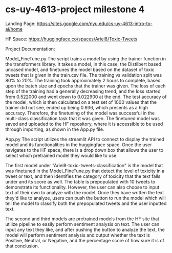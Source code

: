 # cs-uy-4613-project milestone 4

Landing Page: https://sites.google.com/nyu.edu/cs-uy-4613-intro-to-ai/home 

HF Space: https://huggingface.co/spaces/Ariel8/Toxic-Tweets

Project Documentation: 

Model_FineTune.py 
The script trains a model by using the trainer function in the transformers library. It takes a model, in this case, the Distilbert based uncased model, and finetunes the model based on the dataset of toxic tweets that is given in the train.csv file. The training vs validation split was 80% to 20%. The training took approximately 2 hours to complete, based upon the batch size and epochs that the trainer was given. The loss of each step of the training had a generally decreasing trend, and the loss started from 0.522000 and went down to 0.022900 at the end. The test accuracy of the model, which is then calculated on a test set of 1000 values that the trainer did not see, ended up being 0.936, which presents as a high accuracy. Therefore, the finetuning of the model was successful in the multi-class classification task that it was given. The finetuned model was saved and uploaded to the HF repository, where it is accessible to be used through importing, as shown in the App.py file. 


App.py
The script utilizes the streamlit API to connect to display the trained model and its functionalities in the huggingface space. Once the user navigates to the HF space, there is a drop down box that allows the user to select which pretrained model they would like to use. 

The first model under "Ariel8-toxic-tweets-classification" is the model that was finetuned in the Model_FineTune.py that detect the level of toxicity in a tweet or text, and then identifies the category of toxicity that the text falls under and its score as well. The table is prepopulated with 10 tweets to demonstrate its functionality. However, the user can also choose to input text of their own to analyze with the model. Once they have written the text they'd like to analyze, users can push the button to run the model which will tell the model to classify both the prepopulated tweets and the user inputted text. 

The second and third models are pretrained models from the HF site that utilize pipeline to easily perform sentiment analysis on text. The user can input any text they like, and after pushing the button to analyze the text, the model will perform sentiment analysis and output whether the text is Positive, Neutral, or Negative, and the percentage score of how sure it is of that conclusion. 



